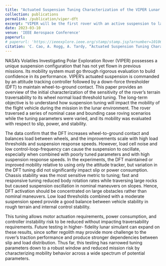 ```yaml
---
title: "Actuated Suspension Tuning Characterization of the VIPER Lunar Rover"
collection: publications
permalink: /publication/viper-dft
excerpt: "VIPER will be the first rover with an active suspension to launch on a NASA mission. This work experimentally characterizes the mobility performance of VIPER's load-responsive suspension controller as it traverses typical terrains with different tuning parameters."
date: 2023-03-10
venue: 'IEEE Aerospace Conference'
paperurl: 
# paperurl: 'https://ieeexplore.ieee.org/stamp/stamp.jsp?arnumber=10106433'
citation: 'C. Cao, A. Rogg, A. Tardy, “Actuated Suspension Tuning Characterization of the VIPER Lunar Rover,” in 2023 IEEE Aerospace Conference, Mar. 2023.'
---
```


<!-- Insert video of VIPER rock on slope. Or the stance image -->


NASA’s Volatiles Investigating Polar Exploration Rover (VIPER) possesses a unique suspension configuration that has not yet flown in previous missions. Its mobility system must go through rigorous evaluation to build confidence in its performance. VIPER’s actuated suspension is commanded by an attitude tracking controller followed by a down-force thresholder (DFT) to maintain wheel-to-ground contact. This paper provides an overview of the initial characterization of the sensitivity of the rover’s terrain traversability to its wheel normal load threshold tuning. The long-term objective is to understand how suspension tuning will impact the mobility of the flight vehicle during the mission in the lunar environment. The rover traversed a series of nominal case and bounding case roving scenarios while the tuning parameters were varied, and its mobility was evaluated with respect to slip, power, and stability.

The data confirm that the DFT increases wheel-to-ground contact and balances load between wheels, and the improvements scale with high load thresholds and suspension response speeds. However, load cell noise and low control-loop-frequency can cause the suspension to oscillate, especially when combined with poorly tuned parameters and with high suspension response speeds. In the experiments, the DFT maintained or improved mobility relative to using only the attitude tracker, but variation in the DFT tuning did not significantly impact slip or power consumption. Chassis stability was the most sensitive metric to tuning; fast and responsive tuning reduced body rotation rates while traversing large rocks but caused suspension oscillation in nominal maneuvers on slopes. Hence, DFT activation should be concentrated on large obstacles rather than nominal maneuvers. Low load thresholds combined with a moderate suspension speed provide a good balance between vehicle stability in rough terrain and internal control stability.

This tuning allows motor actuation requirements, power consumption, and controller instability risk to be reduced without impacting traversability requirements. Future testing in higher- fidelity lunar simulant can expand on these results, since softer regolith may provide more challenge to the rover’s traction performance and produce stronger dependencies between slip and load distribution. Thus far, this testing has narrowed tuning parameters down to a robust window and reduced mission risk by characterizing mobility behavior across a wide spectrum of potential parameters.




